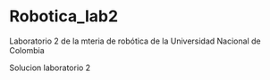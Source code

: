 # Robotica_lab2
Laboratorio 2 de la mteria de robótica de la Universidad Nacional de Colombia


Solucion laboratorio 2
